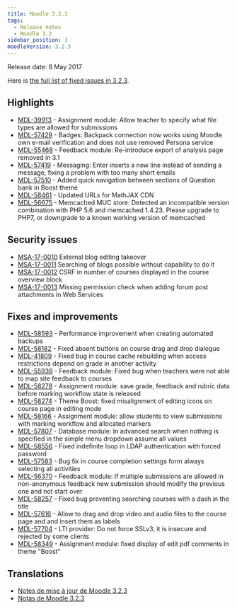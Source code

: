 ```yaml
---
title: Moodle 3.2.3
tags:
  - Release notes
  - Moodle 3.2
sidebar_position: 3
moodleVersion: 3.2.3
---
```

Release date: 8 May 2017

Here is [the full list of fixed issues in 3.2.3](https://moodle.atlassian.net/secure/IssueNavigator!executeAdvanced.jspa?jqlQuery=project+%3D+mdl+AND+resolution+%3D+fixed+AND+fixVersion+in+%28%223.2.3%22%29+ORDER+BY+priority+DESC&runQuery=true&clear=true).

## Highlights

- [MDL-39913](https://moodle.atlassian.net/browse/MDL-39913) - Assignment module: Allow teacher to specify what file types are allowed for submissions
- [MDL-57429](https://moodle.atlassian.net/browse/MDL-57429) - Badges: Backpack connection now works using Moodle own e-mail verification and does not use removed Persona service
- [MDL-55468](https://moodle.atlassian.net/browse/MDL-55468) - Feedback module: Re-introduce export of analysis page removed in 3.1
- [MDL-57419](https://moodle.atlassian.net/browse/MDL-57419) - Messaging: Enter inserts a new line instead of sending a message, fixing a problem with too many short emails
- [MDL-57510](https://moodle.atlassian.net/browse/MDL-57510) - Added quick navigation between sections of Question bank in Boost theme
- [MDL-58461](https://moodle.atlassian.net/browse/MDL-58461) - Updated URLs for MathJAX CDN
- [MDL-56675](https://moodle.atlassian.net/browse/MDL-56675) - Memcached MUC store: Detected an incompatible version combination with PHP 5.6 and memcached 1.4.23. Please upgrade to PHP7, or downgrade to a known working version of memcached

## Security issues

- [MSA-17-0010](https://moodle.org/mod/forum/discuss.php?d=352353) External blog editing takeover
- [MSA-17-0011](https://moodle.org/mod/forum/discuss.php?d=352354) Searching of blogs possible without capability to do it
- [MSA-17-0012](https://moodle.org/mod/forum/discuss.php?d=352355) CSRF in number of courses displayed in the course overview block
- [MSA-17-0013](https://moodle.org/mod/forum/discuss.php?d=352356) Missing permission check when adding forum post attachments in Web Services

## Fixes and improvements

- [MDL-58593](https://moodle.atlassian.net/browse/MDL-58593) - Performance improvement when creating automated backups
- [MDL-58182](https://moodle.atlassian.net/browse/MDL-58182) - Fixed absent buttons on course drag and drop dialogue
- [MDL-41809](https://moodle.atlassian.net/browse/MDL-41809) - Fixed bug in course cache rebuilding when access restrictions depend on grade in another activity
- [MDL-55939](https://moodle.atlassian.net/browse/MDL-55939) - Feedback module: Fixed bug when teachers were not able to map site feedback to courses
- [MDL-58278](https://moodle.atlassian.net/browse/MDL-58278) - Assignment module: save grade, feedback and rubric data before marking workflow state is released
- [MDL-58274](https://moodle.atlassian.net/browse/MDL-58274) - Theme Boost: fixed misalignment of editing icons on course page in editing mode
- [MDL-58166](https://moodle.atlassian.net/browse/MDL-58166) - Assignment module: allow students to view submissions with marking workflow and allocated markers
- [MDL-57807](https://moodle.atlassian.net/browse/MDL-57807) - Database module: In advanced search when nothing is specified in the simple menu dropdown assume all values
- [MDL-58556](https://moodle.atlassian.net/browse/MDL-58556) - Fixed indefinite loop in LDAP authentication with forced password
- [MDL-57583](https://moodle.atlassian.net/browse/MDL-57583) - Bug fix in course completion settings form always selecting all activities
- [MDL-56370](https://moodle.atlassian.net/browse/MDL-56370) - Feedback module: If multiple submissions are allowed in non-anonymous feedback new submission should modify the previous one and not start over
- [MDL-58257](https://moodle.atlassian.net/browse/MDL-58257) - Fixed bug preventing searching courses with a dash in the title
- [MDL-57616](https://moodle.atlassian.net/browse/MDL-57616) - Allow to drag and drop video and audio files to the course page and and insert them as labels
- [MDL-57704](https://moodle.atlassian.net/browse/MDL-57704) - LTI provider: Do not force SSLv3, it is insecure and rejected by some clients
- [MDL-58349](https://moodle.atlassian.net/browse/MDL-58349) - Assignment module: fixed display of edit pdf comments in theme "Boost"

## Translations

- [Notes de mise à jour de Moodle 3.2.3](https://docs.moodle.org/fr/Notes_de_mise_à_jour_de_Moodle_3.2.3)
- [Notas de Moodle 3.2.3](https://docs.moodle.org/es/Notas_de_Moodle_3.2.3)
